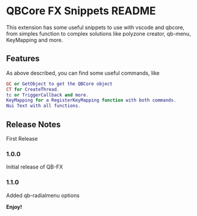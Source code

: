 # QBCore FX Snippets README

This extension has some useful snippets to use with vscode and qbcore, from simples function to complex solutions like polyzone creator, qb-menu, KeyMapping and more.

## Features

As above described, you can find some useful commands, like

```lua
GC or GetObject to get the QBCore object
CT for CreateThread.
tc or TriggerCallback and more.
KeyMapping for a RegisterKeyMapping function with both commands.
Nui Text with all functions.
```

## Release Notes

First Release

### 1.0.0

Initial release of QB-FX

### 1.1.0

Added qb-radialmenu options

**Enjoy!**
